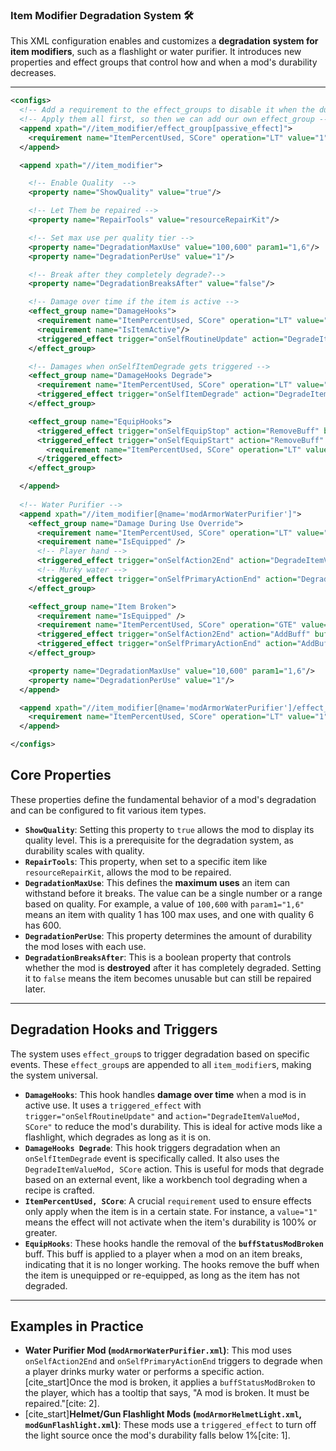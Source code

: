 ### Item Modifier Degradation System 🛠️

This XML configuration enables and customizes a **degradation system for item modifiers**, such as a flashlight or water
purifier. It introduces new properties and effect groups that control how and when a mod's durability decreases.

***
```xml
<configs>
  <!-- Add a requirement to the effect_groups to disable it when the durability is below a level -->
  <!-- Apply them all first, so then we can add our own effect_group -->
  <append xpath="//item_modifier/effect_group[passive_effect]">
    <requirement name="ItemPercentUsed, SCore" operation="LT" value="1"/>
  </append>

  <append xpath="//item_modifier">

    <!-- Enable Quality  -->
    <property name="ShowQuality" value="true"/>

    <!-- Let Them be repaired -->
    <property name="RepairTools" value="resourceRepairKit"/>

    <!-- Set max use per quality tier -->
    <property name="DegradationMaxUse" value="100,600" param1="1,6"/>
    <property name="DegradationPerUse" value="1"/>

    <!-- Break after they completely degrade?-->
    <property name="DegradationBreaksAfter" value="false"/>

    <!-- Damage over time if the item is active -->
    <effect_group name="DamageHooks">
      <requirement name="ItemPercentUsed, SCore" operation="LT" value="1"/>
      <requirement name="IsItemActive"/>
      <triggered_effect trigger="onSelfRoutineUpdate" action="DegradeItemValueMod, SCore"/>
    </effect_group>

    <!-- Damages when onSelfItemDegrade gets triggered -->
    <effect_group name="DamageHooks Degrade">
      <requirement name="ItemPercentUsed, SCore" operation="LT" value="1"/>
      <triggered_effect trigger="onSelfItemDegrade" action="DegradeItemValueMod, SCore"/>
    </effect_group>

    <effect_group name="EquipHooks">
      <triggered_effect trigger="onSelfEquipStop" action="RemoveBuff" buff="buffStatusModBroken"/>
      <triggered_effect trigger="onSelfEquipStart" action="RemoveBuff" buff="buffStatusModBroken">
        <requirement name="ItemPercentUsed, SCore" operation="LT" value="1"/>
      </triggered_effect>
    </effect_group>

  </append>
  
  <!-- Water Purifier -->
  <append xpath="//item_modifier[@name='modArmorWaterPurifier']">
    <effect_group name="Damage During Use Override">
      <requirement name="ItemPercentUsed, SCore" operation="LT" value="1" />
      <requirement name="IsEquipped" />
      <!-- Player hand -->
      <triggered_effect trigger="onSelfAction2End" action="DegradeItemValueMod, SCore"/>
      <!-- Murky water -->
      <triggered_effect trigger="onSelfPrimaryActionEnd" action="DegradeItemValueMod, SCore"/>
    </effect_group>

    <effect_group name="Item Broken">
      <requirement name="IsEquipped" />
      <requirement name="ItemPercentUsed, SCore" operation="GTE" value="1" />
      <triggered_effect trigger="onSelfAction2End" action="AddBuff" buff="buffStatusModBroken"/>
      <triggered_effect trigger="onSelfPrimaryActionEnd" action="AddBuff" buff="buffStatusModBroken"/>
    </effect_group>

    <property name="DegradationMaxUse" value="10,600" param1="1,6"/>
    <property name="DegradationPerUse" value="1"/>
  </append>

  <append xpath="//item_modifier[@name='modArmorWaterPurifier']/effect_group/passive_effect[@name='BuffResistance']">
    <requirement name="ItemPercentUsed, SCore" operation="LT" value="1" />
  </append>

</configs>
```

## Core Properties

These properties define the fundamental behavior of a mod's degradation and can be configured to fit various item types.

* **`ShowQuality`**: Setting this property to `true` allows the mod to display its quality level. This is a prerequisite
  for the degradation system, as durability scales with quality.
* **`RepairTools`**: This property, when set to a specific item like `resourceRepairKit`, allows the mod to be repaired.
* **`DegradationMaxUse`**: This defines the **maximum uses** an item can withstand before it breaks. The value can be a
  single number or a range based on quality. For example, a value of `100,600` with `param1="1,6"` means an item with
  quality 1 has 100 max uses, and one with quality 6 has 600.
* **`DegradationPerUse`**: This property determines the amount of durability the mod loses with each use.
* **`DegradationBreaksAfter`**: This is a boolean property that controls whether the mod is **destroyed** after it has
  completely degraded. Setting it to `false` means the item becomes unusable but can still be repaired later.

***

## Degradation Hooks and Triggers

The system uses `effect_group`s to trigger degradation based on specific events. These `effect_group`s are appended to
all `item_modifier`s, making the system universal.

* **`DamageHooks`**: This hook handles **damage over time** when a mod is in active use. It uses a `triggered_effect`
  with `trigger="onSelfRoutineUpdate"` and `action="DegradeItemValueMod, SCore"` to reduce the mod's durability. This is
  ideal for active mods like a flashlight, which degrades as long as it is on.
* **`DamageHooks Degrade`**: This hook triggers degradation when an `onSelfItemDegrade` event is specifically called. It
  also uses the `DegradeItemValueMod, SCore` action. This is useful for mods that degrade based on an external event,
  like a workbench tool degrading when a recipe is crafted.
* **`ItemPercentUsed, SCore`**: A crucial `requirement` used to ensure effects only apply when the item is in a certain
  state. For instance, a `value="1"` means the effect will not activate when the item's durability is 100% or greater.
* **`EquipHooks`**: These hooks handle the removal of the **`buffStatusModBroken`** buff. This buff is applied to a
  player when a mod on an item breaks, indicating that it is no longer working. The hooks remove the buff when the item
  is unequipped or re-equipped, as long as the item has not degraded.

***

## Examples in Practice

* **Water Purifier Mod (`modArmorWaterPurifier.xml`)**: This mod uses `onSelfAction2End` and `onSelfPrimaryActionEnd`
  triggers to degrade when a player drinks murky water or performs a specific action. [cite_start]Once the mod is
  broken, it applies a `buffStatusModBroken` to the player, which has a tooltip that says, "A mod is broken. It must be
  repaired."[cite: 2].
* [cite_start]**Helmet/Gun Flashlight Mods (`modArmorHelmetLight.xml`, `modGunFlashlight.xml`)**: These mods use a
  `triggered_effect` to turn off the light source once the mod's durability falls below 1%[cite: 1].